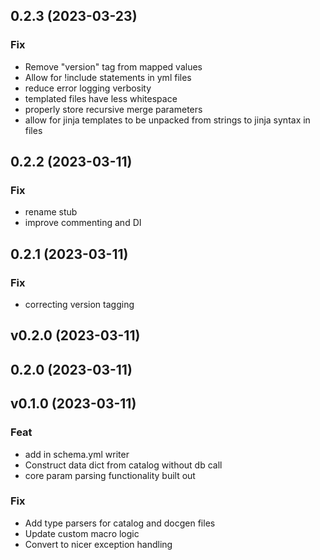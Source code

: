 ## 0.2.3 (2023-03-23)

### Fix

- Remove "version" tag from mapped values
- Allow for !include statements in yml files
- reduce error logging verbosity
- templated files have less whitespace
- properly store recursive merge parameters
- allow for jinja templates to be unpacked from strings to jinja syntax in files

## 0.2.2 (2023-03-11)

### Fix

- rename stub
- improve commenting and DI

## 0.2.1 (2023-03-11)

### Fix

- correcting version tagging

## v0.2.0 (2023-03-11)

## 0.2.0 (2023-03-11)

## v0.1.0 (2023-03-11)

### Feat

- add in schema.yml writer
- Construct data dict from catalog without db call
- core param parsing functionality built out

### Fix

- Add type parsers for catalog and docgen files
- Update custom macro logic
- Convert to nicer exception handling
